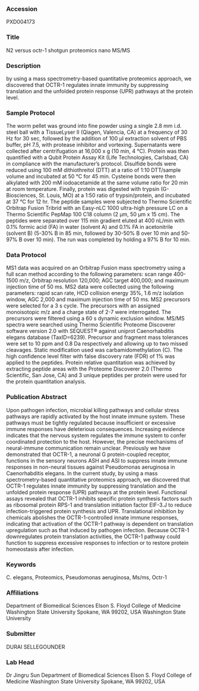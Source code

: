 ### Accession
PXD004173

### Title
N2 versus octr-1 shotgun proteomics nano MS/MS

### Description
by using a mass spectrometry-based quantitative proteomics approach, we discovered that OCTR-1 regulates innate immunity by suppressing translation and the unfolded protein response (UPR) pathways at the protein level.

### Sample Protocol
The worm pellet was ground into fine powder using a single 2.8 mm i.d. steel ball with a TissueLyser II (Qiagen, Valencia, CA) at a frequency of 30 Hz for 30 sec, followed by the addition of 100 μl extraction solvent of PBS buffer, pH 7.5, with protease inhibitor and vortexing. Supernatants were collected after centrifugation at 16,000 x g (10 min, 4 °C). Protein was then quantified with a Qubit Protein Assay Kit (Life Technologies, Carlsbad, CA) in compliance with the manufacturer’s protocol. Disulfide bonds were reduced using 100 mM dithiothreitol (DTT) at a ratio of 1:10 DTT/sample volume and incubated at 50 °C for 45 min. Cysteine bonds were then alkylated with 200 mM iodoacetamide at the same volume ratio for 20 min at room temperature. Finally, protein was digested with trypsin (G-Biosciences, St. Louis, MO) at a 1:50 ratio of trypsin/protein, and incubated at 37 °C for 12 hr.  The peptide samples were subjected to Thermo Scientific Orbitrap Fusion Tribrid with an Easy-nLC 1000 ultra-high pressure LC on a Thermo Scientific PepMap 100 C18 column (2 μm, 50 μm x 15 cm). The peptides were separated over 115 min gradient eluted at 400 nL/min with 0.1% formic acid (FA) in water (solvent A) and 0.1% FA in acetonitrile (solvent B) (5-30% B in 85 min, followed by 30-50% B over 10 min and 50-97% B over 10 min). The run was completed by holding a 97% B for 10 min.

### Data Protocol
MS1 data was acquired on an Orbitrap Fusion mass spectrometry using a full scan method according to the following parameters: scan range 400-1500 m/z, Orbitrap resolution 120,000; AGC target 400,000; and maximum injection time of 50 ms. MS2 data were collected using the following parameters: rapid scan rate, HCD collision energy 35%, 1.6 m/z isolation window, AGC 2,000 and maximum injection time of 50 ms. MS2 precursors were selected for a 3 s cycle. The precursors with an assigned monoisotopic m/z and a charge state of 2-7 were interrogated. The precursors were filtered using a 60 s dynamic exclusion window. MS/MS spectra were searched using Thermo Scientific Proteome Discoverer software version 2.0 with SEQUEST® against uniprot Caenorhabditis elegans database (TaxID=6239). Precursor and fragment mass tolerances were set to 10 ppm and 0.8 Da respectively and allowing up to two missed cleavages. Static modification used was carbamidomethylation (C). The high confidence level filter with false discovery rate (FDR) of 1% was applied to the peptides. Protein relative quantitation was achieved by extracting peptide areas with the Proteome Discoverer 2.0 (Thermo Scientific, San Jose, CA) and 3 unique peptides per protein were used for the protein quantitation analysis.

### Publication Abstract
Upon pathogen infection, microbial killing pathways and cellular stress pathways are rapidly activated by the host innate immune system. These pathways must be tightly regulated because insufficient or excessive immune responses have deleterious consequences. Increasing evidence indicates that the nervous system regulates the immune system to confer coordinated protection to the host. However, the precise mechanisms of neural-immune communication remain unclear. Previously we have demonstrated that OCTR-1, a neuronal G protein-coupled receptor, functions in the sensory neurons ASH and ASI to suppress innate immune responses in non-neural tissues against Pseudomonas aeruginosa in Caenorhabditis elegans. In the current study, by using a mass spectrometry-based quantitative proteomics approach, we discovered that OCTR-1 regulates innate immunity by suppressing translation and the unfolded protein response (UPR) pathways at the protein level. Functional assays revealed that OCTR-1 inhibits specific protein synthesis factors such as ribosomal protein RPS-1 and translation initiation factor EIF-3.J to reduce infection-triggered protein synthesis and UPR. Translational inhibition by chemicals abolishes the OCTR-1-controlled innate immune responses, indicating that activation of the OCTR-1 pathway is dependent on translation upregulation such as that induced by pathogen infection. Because OCTR-1 downregulates protein translation activities, the OCTR-1 pathway could function to suppress excessive responses to infection or to restore protein homeostasis after infection.

### Keywords
C. elegans, Proteomics, Pseudomonas aeruginosa, Ms/ms, Octr-1

### Affiliations
Department of Biomedical Sciences Elson S. Floyd College of Medicine Washington State University Spokane, WA 99202, USA
Washington State University

### Submitter
DURAI SELLEGOUNDER

### Lab Head
Dr Jingru Sun
Department of Biomedical Sciences Elson S. Floyd College of Medicine Washington State University Spokane, WA 99202, USA



